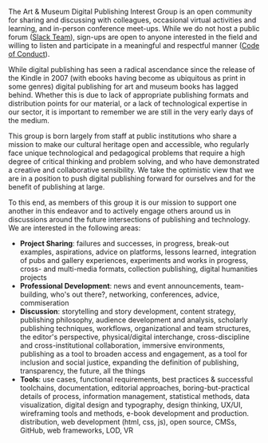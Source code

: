 The Art & Museum Digital Publishing Interest Group  is an open community for sharing and discussing with colleagues, occasional virtual activities and learning, and in-person conference meet-ups. While we do not host a public forum ([Slack Team](slack.html)), sign-ups are open to anyone interested in the field and willing to listen and participate in a meaningful and respectful manner ([Code of Conduct](code-of-conduct.html)).

While digital publishing has seen a radical ascendance since the release of the Kindle in 2007 (with ebooks having become as ubiquitous as print in some genres) digital publishing for art and museum books has lagged behind. Whether this is due to lack of appropriate publishing formats and distribution points for our material, or a lack of technological expertise in our sector, it is important to remember we are still in the very early days of the medium.

This group is born largely from staff at public institutions who share a mission to make our cultural heritage open and accessible, who regularly face unique technological and pedagogical problems that require a high degree of critical thinking and problem solving, and who have demonstrated a creative and collaborative sensibility. We take the optimistic view that we are in a position to push digital publishing forward for ourselves and for the benefit of publishing at large.

To this end, as members of this group it is our mission to support one another in this endeavor and to actively engage others around us in discussions around the future intersections of publishing and technology. We are interested in the following areas:

- **Project Sharing**: failures and successes, in progress, break-out examples, aspirations, advice on platforms, lessons learned, integration of pubs and gallery experiences, experiments and works in progress, cross- and multi-media formats, collection publishing, digital humanities projects
- **Professional Development**: news and event announcements, team-building, who's out there?, networking, conferences, advice, commiseration
- **Discussion**: storytelling and story development, content strategy, publishing philosophy, audience development and analysis, scholarly publishing techniques, workflows, organizational and team structures, the editor's perspective, physical/digital interchange, cross-discipline and cross-institutional collaboration, immersive environments, publishing as a tool to broaden access and engagement, as a tool for inclusion and social justice, expanding the definition of publishing, transparency, the future, all the things
- **Tools**: use cases, functional requirements, best practices & successful toolchains, documentation, editorial approaches, boring-but-practical details of process, information management, statistical methods, data visualization, digital design and typography, design thinking, UX/UI, wireframing tools and methods, e-book development and production. distribution, web development (html, css, js), open source, CMSs, GitHub, web frameworks, LOD, VR
